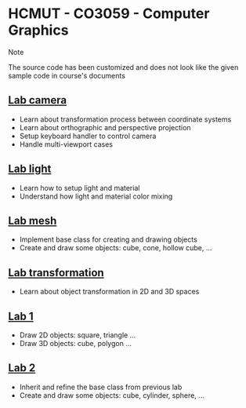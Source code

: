 # HCMUT - CO3059 - Computer Graphics


> [!NOTE]
> The source code has been customized and does not look like the given sample code in course's documents


## [Lab camera](lab-camera)

- Learn about transformation process between coordinate systems
- Learn about orthographic and perspective projection
- Setup keyboard handler to control camera
- Handle multi-viewport cases


## [Lab light](lab-light)

- Learn how to setup light and material
- Understand how light and material color mixing


## [Lab mesh](lab-mesh)

- Implement base class for creating and drawing objects
- Create and draw some objects: cube, cone, hollow cube, ...


## [Lab transformation](lab-transformation)

- Learn about object transformation in 2D and 3D spaces


## [Lab 1](lab-1)

- Draw 2D objects: square, triangle ...
- Draw 3D objects: cube, polygon ...


## [Lab 2](lab-2)

- Inherit and refine the base class from previous lab
- Create and draw some objects: cube, cylinder, sphere, ...

